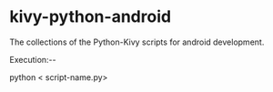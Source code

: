 # kivy-python-android
The collections of the Python-Kivy scripts for android development.

Execution:--

python < script-name.py>
